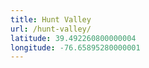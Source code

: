 ```yaml
---
title: Hunt Valley
url: /hunt-valley/
latitude: 39.492260800000004
longitude: -76.65895280000001
---
```

